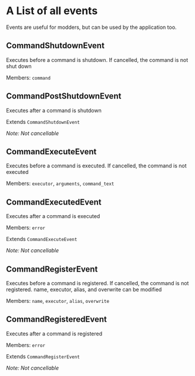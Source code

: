 # A List of all events
Events are useful for modders, but can be used by the
application too.

## CommandShutdownEvent
Executes before a command is shutdown.
If cancelled, the command is not shut down

Members: `command`

## CommandPostShutdownEvent
Executes after a command is shutdown

Extends `CommandShutdownEvent`

*Note: Not cancellable*

## CommandExecuteEvent
Executes before a command is executed.
If cancelled, the command is not executed

Members: `executor`, `arguments`, `command_text`

## CommandExecutedEvent
Executes after a command is executed

Members: `error`

Extends `CommandExecuteEvent`

*Note: Not cancellable*

## CommandRegisterEvent
Executes before a command is registered.
If cancelled, the command is not registered.
name, executor, alias, and overwrite can be modified

Members: `name`, `executor`, `alias`, `overwrite`

## CommandRegisteredEvent
Executes after a command is registered

Members: `error`

Extends `CommandRegisterEvent`

*Note: Not cancellable*